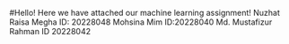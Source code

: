#Hello!
Here we have attached our machine learning assignment!
Nuzhat Raisa Megha
ID: 20228048
Mohsina Mim
ID:20228040
Md. Mustafizur Rahman
ID 20228042
